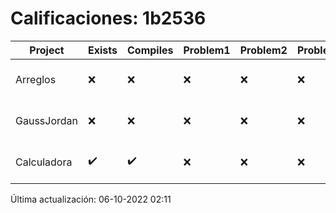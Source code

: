 # Calificaciones: 1b2536
|Project|Exists|Compiles|Problem1|Problem2|Problem3|Extra|CommitHash|CommitDate|CheckDate|Comments|DueDate|Grade|
|-|-|-|-|-|-|-|-|-|-|-|-|-|
|Arreglos|❌|❌|❌|❌|❌|❌|NA|NA|06-10-2022 02:11:17|No se encontró el archivo en PracticasCompuI/Arreglos/Arreglos.cpp|05-10-2022 21:00:00|5|
|GaussJordan|❌|❌|❌|❌|❌|❌|NA|NA|06-10-2022 02:11:18|No se encontró el archivo en PracticasCompuI/GaussJordan/GaussJordan.cpp|12-10-2022 21:00:00|5|
|Calculadora|✔️|✔️|❌|❌|❌|✔️|447a19d3ac879e9e3ff344f5ea74cbc6c9c0b73f|03-10-2022 11:46:26|05-10-2022 14:45:04|Revisa la operación suma-No implementaste operaciones con números flotantes-Revisa la operación división|28-09-2022 21:00:00|5.333333333333333|

Última actualización: 06-10-2022 02:11